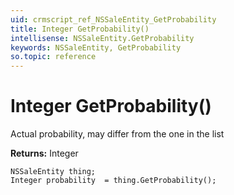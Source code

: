 ```yaml
---
uid: crmscript_ref_NSSaleEntity_GetProbability
title: Integer GetProbability()
intellisense: NSSaleEntity.GetProbability
keywords: NSSaleEntity, GetProbability
so.topic: reference
---
```


# Integer GetProbability()

Actual probability, may differ from the one in the list

**Returns:** Integer

```crmscript
NSSaleEntity thing;
Integer probability  = thing.GetProbability();
```

